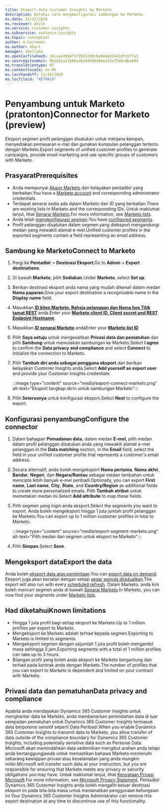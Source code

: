 ```yaml
---
title: Eksport data Customer Insights ke Marketo
description: Ketahui cara mengkonfigurasi sambungan ke Marketo.
ms.date: 11/12/2020
ms.reviewer: philk
ms.service: customer-insights
ms.subservice: audience-insights
ms.topic: conceptual
author: m-hartmann
ms.author: mhart
manager: shellyha
ms.openlocfilehash: 34ccee2894f1f2b552d0c6a88a6810e2dfc677a3
ms.sourcegitcommit: 0b1d3ca11b8ba362a959da0eea15c37e9cdba084
ms.translationtype: HT
ms.contentlocale: ms-MY
ms.lasthandoff: 11/18/2020
ms.locfileid: "4570414"
---
```

# <a name="connector-for-marketo-preview"></a><span data-ttu-id="ef6c6-103">Penyambung untuk Marketo (pratonton)</span><span class="sxs-lookup"><span data-stu-id="ef6c6-103">Connector for Marketo (preview)</span></span>

<span data-ttu-id="ef6c6-104">Eksport segmen profil pelanggan disatukan untuk menjana kempen, menyediakan pemasaran e-mel dan gunakan kumpulan pelanggan tertentu dengan Marketo.</span><span class="sxs-lookup"><span data-stu-id="ef6c6-104">Export segments of unified customer profiles to generate campaigns, provide email marketing and use specific groups of customers with Marketo.</span></span>

## <a name="prerequisites"></a><span data-ttu-id="ef6c6-105">Prasyarat</span><span class="sxs-lookup"><span data-stu-id="ef6c6-105">Prerequisites</span></span>

-   <span data-ttu-id="ef6c6-106">Anda mempunyai [Akaun Marketo](https://login.marketo.com/) dan kelayakan pentadbir yang berkaitan.</span><span class="sxs-lookup"><span data-stu-id="ef6c6-106">You have a [Marketo account](https://login.marketo.com/) and corresponding administrator credentials.</span></span>
-   <span data-ttu-id="ef6c6-107">Terdapat senarai sedia ada dalam Marketo dan ID yang berkaitan.</span><span class="sxs-lookup"><span data-stu-id="ef6c6-107">There are existing lists in Marketo and the corresponding IDs.</span></span> <span data-ttu-id="ef6c6-108">Untuk maklumat lanjut, lihat [Senarai Marketo](https://docs.marketo.com/display/public/DOCS/Understanding+Static+Lists).</span><span class="sxs-lookup"><span data-stu-id="ef6c6-108">For more information, see [Marketo lists](https://docs.marketo.com/display/public/DOCS/Understanding+Static+Lists).</span></span>
-   <span data-ttu-id="ef6c6-109">Anda telah [mengkonfigurasi segmen](segments.md).</span><span class="sxs-lookup"><span data-stu-id="ef6c6-109">You have [configured segments](segments.md).</span></span>
-   <span data-ttu-id="ef6c6-110">Profil pelanggan disatukan dalam segmen yang dieksport mengandungi medan yang mewakili alamat e-mel.</span><span class="sxs-lookup"><span data-stu-id="ef6c6-110">Unified customer profiles in the exported segments contain a field representing an email address.</span></span>

## <a name="connect-to-marketo"></a><span data-ttu-id="ef6c6-111">Sambung ke Marketo</span><span class="sxs-lookup"><span data-stu-id="ef6c6-111">Connect to Marketo</span></span>

1. <span data-ttu-id="ef6c6-112">Pergi ke **Pentadbir** > **Destinasi Eksport**.</span><span class="sxs-lookup"><span data-stu-id="ef6c6-112">Go to **Admin** > **Export destinations**.</span></span>

1. <span data-ttu-id="ef6c6-113">Di bawah **Marketo**, pilih **Sediakan**.</span><span class="sxs-lookup"><span data-stu-id="ef6c6-113">Under **Marketo**, select **Set up**.</span></span>

1. <span data-ttu-id="ef6c6-114">Berikan destinasi eksport anda nama yang mudah dikenali dalam medan **Nama paparan**.</span><span class="sxs-lookup"><span data-stu-id="ef6c6-114">Give your export destination a recognizable name in the **Display name** field.</span></span>

1. <span data-ttu-id="ef6c6-115">Masukkan **[ID klien Marketo, Rahsia pelanggan dan Nama hos Titik tamat REST](https://developers.marketo.com/rest-api/authentication/)** anda.</span><span class="sxs-lookup"><span data-stu-id="ef6c6-115">Enter your **[Marketo client ID, Client secret and REST Endpoint Hostname](https://developers.marketo.com/rest-api/authentication/)**.</span></span>

1. <span data-ttu-id="ef6c6-116">Masukkan **[ID senarai Marketo](https://docs.marketo.com/display/public/DOCS/Understanding+Static+Lists)** anda</span><span class="sxs-lookup"><span data-stu-id="ef6c6-116">Enter your **[Marketo list ID](https://docs.marketo.com/display/public/DOCS/Understanding+Static+Lists)**</span></span> 

1. <span data-ttu-id="ef6c6-117">Pilih **Saya setuju** untuk mengesahkan **Privasi data dan pematuhan** dan pilih **Sambung** untuk memulakan sambungan ke Marketo.</span><span class="sxs-lookup"><span data-stu-id="ef6c6-117">Select **I agree** to confirm the **Data privacy and compliance** and select **Connect** to initialize the connection to Marketo.</span></span>

1. <span data-ttu-id="ef6c6-118">Pilih **Tambah diri anda sebagai pengguna eksport** dan berikan kelayakan Customer Insights anda.</span><span class="sxs-lookup"><span data-stu-id="ef6c6-118">Select **Add yourself as export user** and provide your Customer Insights credentials.</span></span>

   :::image type="content" source="media/export-connect-marketo.png" alt-text="Eksport tangkap skrin untuk sambungan Marketo":::

1. <span data-ttu-id="ef6c6-120">Pilih **Seterusnya** untuk konfigurasi eksport.</span><span class="sxs-lookup"><span data-stu-id="ef6c6-120">Select **Next** to configure the export.</span></span>

## <a name="configure-the-connector"></a><span data-ttu-id="ef6c6-121">Konfigurasi penyambung</span><span class="sxs-lookup"><span data-stu-id="ef6c6-121">Configure the connector</span></span>

1. <span data-ttu-id="ef6c6-122">Dalam bahagian **Pemadanan data**, dalam medan **E-mel**, pilih medan dalam profil pelanggan disatukan anda yang mewakili alamat e-mel pelanggan.</span><span class="sxs-lookup"><span data-stu-id="ef6c6-122">In the **Data matching** section, in the **Email** field, select the field in your unified customer profile that represents a customer's email address.</span></span> 

1. <span data-ttu-id="ef6c6-123">Secara alternatif, anda boleh mengeksport **Nama pertama**, **Nama akhir**, **Bandar**, **Negeri**, dan **Negara/Rantau** sebagai medan tambahan untuk mencipta lebih banyak e-mel peribadi.</span><span class="sxs-lookup"><span data-stu-id="ef6c6-123">Optionally, you can export **First name**, **Last name**, **City**, **State**, and **Country/Region**  as additional fields to create more personalized emails.</span></span> <span data-ttu-id="ef6c6-124">Pilih **Tambah atribut** untuk memetakan medan ini.</span><span class="sxs-lookup"><span data-stu-id="ef6c6-124">Select **Add attribute** to map these fields.</span></span>

1. <span data-ttu-id="ef6c6-125">Pilih segmen yang ingin anda eksport.</span><span class="sxs-lookup"><span data-stu-id="ef6c6-125">Select the segments you want to export.</span></span> <span data-ttu-id="ef6c6-126">Anda boleh mengeksport hingga 1 juta jumlah profil pelanggan ke Marketo.</span><span class="sxs-lookup"><span data-stu-id="ef6c6-126">You can export up to 1 million customer profiles in total to Marketo.</span></span>

   :::image type="content" source="media/export-segment-marketo.png" alt-text="Pilih medan dan segmen untuk eksport ke Marketo":::

1. <span data-ttu-id="ef6c6-128">Pilih **Simpan**.</span><span class="sxs-lookup"><span data-stu-id="ef6c6-128">Select **Save**.</span></span>

## <a name="export-the-data"></a><span data-ttu-id="ef6c6-129">Mengeksport data</span><span class="sxs-lookup"><span data-stu-id="ef6c6-129">Export the data</span></span>

<span data-ttu-id="ef6c6-130">Anda boleh [eksport data atas permintaan](export-destinations.md).</span><span class="sxs-lookup"><span data-stu-id="ef6c6-130">You can [export data on demand](export-destinations.md).</span></span> <span data-ttu-id="ef6c6-131">Eksport juga akan berjalan dengan setiap [segar semula dijadualkan](system.md#schedule-tab).</span><span class="sxs-lookup"><span data-stu-id="ef6c6-131">The export will also run with every [scheduled refresh](system.md#schedule-tab).</span></span> <span data-ttu-id="ef6c6-132">Dalam Marketo, anda kini boleh mencari segmen anda di bawah [Senarai Marketo](ttps://docs.marketo.com/display/public/DOCS/Understanding+Static+Lists).</span><span class="sxs-lookup"><span data-stu-id="ef6c6-132">In Marketo, you can now find your segments under [Marketo lists](ttps://docs.marketo.com/display/public/DOCS/Understanding+Static+Lists).</span></span>

## <a name="known-limitations"></a><span data-ttu-id="ef6c6-133">Had diketahui</span><span class="sxs-lookup"><span data-stu-id="ef6c6-133">Known limitations</span></span>

- <span data-ttu-id="ef6c6-134">Hingga 1 juta profil bagi setiap eksport ke Marketo.</span><span class="sxs-lookup"><span data-stu-id="ef6c6-134">Up to 1 million profiles per export to Marketo.</span></span>
- <span data-ttu-id="ef6c6-135">Mengeksport ke Marketo adalah terhad kepada segmen.</span><span class="sxs-lookup"><span data-stu-id="ef6c6-135">Exporting to Marketo is limited to segments.</span></span>
- <span data-ttu-id="ef6c6-136">Mengeksport segmen dengan sejumlah 1 juta profil boleh mengambil masa sehingga 3 jam.</span><span class="sxs-lookup"><span data-stu-id="ef6c6-136">Exporting segments with a total of 1 million profiles can take up to 3 hours.</span></span> 
- <span data-ttu-id="ef6c6-137">Bilangan profil yang boleh anda eksport ke Marketo bergantung dan terhad pada kontrak anda dengan Marketo.</span><span class="sxs-lookup"><span data-stu-id="ef6c6-137">The number of profiles that you can export to Marketo is dependent and limited on your contract with Marketo.</span></span>

## <a name="data-privacy-and-compliance"></a><span data-ttu-id="ef6c6-138">Privasi data dan pematuhan</span><span class="sxs-lookup"><span data-stu-id="ef6c6-138">Data privacy and compliance</span></span>

<span data-ttu-id="ef6c6-139">Apabila anda mendayakan Dynamics 365 Customer Insights untuk menghantar data ke Marketo, anda membenarkan pemindahan data di luar sempadan pematuhan untuk Dynamics 365 Customer Insights termasuk data berpotensi sensitif seperti Data Peribadi.</span><span class="sxs-lookup"><span data-stu-id="ef6c6-139">When you enable Dynamics 365 Customer Insights to transmit data to Marketo, you allow transfer of data outside of the compliance boundary for Dynamics 365 Customer Insights, including potentially sensitive data such as Personal Data.</span></span> <span data-ttu-id="ef6c6-140">Microsoft akan memindahkan data sedemikian mengikut arahan anda tetapi anda bertanggungjawab untuk memastikan bahawa Marketo memenuhi sebarang kewajipan privasi atau keselamatan yang anda mungkin miliki.</span><span class="sxs-lookup"><span data-stu-id="ef6c6-140">Microsoft will transfer such data at your instruction, but you are responsible for ensuring that Marketo meets any privacy or security obligations you may have.</span></span> <span data-ttu-id="ef6c6-141">Untuk maklumat lanjut, lihat [Kenyataan Privasi Microsoft](https://go.microsoft.com/fwlink/?linkid=396732).</span><span class="sxs-lookup"><span data-stu-id="ef6c6-141">For more information, see [Microsoft Privacy Statement](https://go.microsoft.com/fwlink/?linkid=396732).</span></span>
<span data-ttu-id="ef6c6-142">Pentadbir Dynamics 365 Customer Insights anda boleh mengalih keluar destinasi eksport ini pada bila-bila masa untuk menamatkan penggunaan kefungsian ini.</span><span class="sxs-lookup"><span data-stu-id="ef6c6-142">Your Dynamics 365 Customer Insights Administrator can remove this export destination at any time to discontinue use of this functionality.</span></span>
